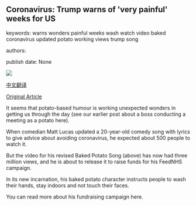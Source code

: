 ## Coronavirus: Trump warns of 'very painful' weeks for US

keywords: warns wonders painful weeks wash watch video baked coronavirus updated potato working views trump song

authors: 

publish date: None

![](https://m.files.bbci.co.uk/modules/bbc-morph-news-waf-page-meta/4.1.2/bbc_news_logo.png)

[中文翻译](Coronavirus%3A%20Trump%20warns%20of%20%27very%20painful%27%20weeks%20for%20US_zh.md)

[Original Article](https://www.bbc.com/news/live/world-52115535)

It seems that potato-based humour is working unexpected wonders in getting us through the day (see our earlier post about a boss conducting a meeting as a potato here).

When comedian Matt Lucas updated a 20-year-old comedy song with lyrics to give advice about avoiding coronavirus, he expected about 500 people to watch it.

But the video for his revised Baked Potato Song (above) has now had three million views, and he is about to release it to raise funds for his FeedNHS campaign.

In its new incarnation, his baked potato character instructs people to wash their hands, stay indoors and not touch their faces.

You can read more about his fundraising campaign here.